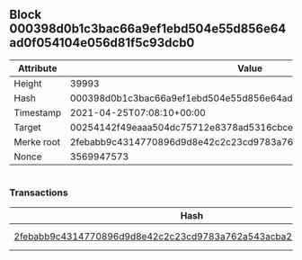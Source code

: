 ## Block 000398d0b1c3bac66a9ef1ebd504e55d856e64ad0f054104e056d81f5c93dcb0

Attribute | Value
--- | ---
Height | 39993
Hash | 000398d0b1c3bac66a9ef1ebd504e55d856e64ad0f054104e056d81f5c93dcb0
Timestamp | 2021-04-25T07:08:10+00:00
Target | 00254142f49eaaa504dc75712e8378ad5316cbcead634704b3734b6271167cc4
Merke root | 2febabb9c4314770896d9d8e42c2c23cd9783a762a543acba23edc2bd6a4e24b
Nonce | 3569947573

```

```

### Transactions

Hash | Amount
--- | ---
[2febabb9c4314770896d9d8e42c2c23cd9783a762a543acba23edc2bd6a4e24b](2febabb9c4314770896d9d8e42c2c23cd9783a762a543acba23edc2bd6a4e24b.md) | 10.00000000 SKEPTI 
